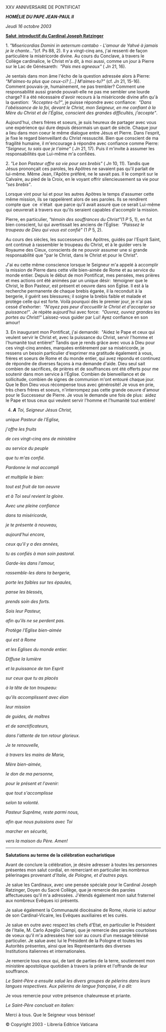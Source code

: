 XXV ANNIVERSAIRE DE PONTIFICAT

***HOMÉLIE DU PAPE JEAN-PAUL II***

*Jeudi 16 octobre 2003*

**[Salut  introductif du Cardinal Joseph Ratzinger](http://www.vatican.va/roman_curia/congregations/cfaith/documents/rc_con_cfaith_doc_20031016_ratzinger-xxv-pontificato_fr.html)**

1. *"Misericordias Domini in aeternum cantabo - L'amour de Yahvé à jamais je le chante..."*(cf. Ps 88, 2). Il y a vingt-cinq ans, j'ai ressenti de façon particulière la miséricorde divine. Au cours du Conclave, à travers le Collège cardinalice, le Christ m'a dit, à moi aussi, comme un jour à Pierre sur le Lac de Génésareth:  *"Pais mes agneaux"* ( *Jn* 21, 16).

Je sentais dans mon âme l'écho de la question adressée alors à Pierre:  *"M'aimes-tu plus que ceux-ci? \[...\] M'aimes-tu?"* (cf. *Jn* 21, 15-16). Comment pouvais-je, humainement, ne pas trembler? Comment une responsabilité aussi grande pouvait-elle ne pas me sembler une lourde charge? Il a été nécessaire d'avoir recours à la miséricorde divine afin qu'à la question:  *"Acceptes-tu?"*, je puisse répondre avec confiance:  *"Dans l'obéissance de la foi, devant le Christ, mon Seigneur, en me confiant à la Mère du Christ et de l'Église, conscient des grandes difficultés, j'accepte"*.

Aujourd'hui, chers frères et soeurs, je suis heureux de partager avec vous une expérience qui dure depuis désormais un quart de siècle. Chaque jour a lieu dans mon coeur le même dialogue entre Jésus et Pierre. Dans l'esprit, je fixe le regard bienveillant du Christ ressuscité. Bien que conscient de ma fragilité humaine, il m'encourage à répondre avec confiance comme Pierre:  *"Seigneur, tu sais que je t'aime"* ( *Jn* 21, 17). Puis il m'invite à assumer les responsabilités que Lui-même m'a confiées.

2. *"Le bon Pasteur offre sa vie pour ses brebis"* ( *Jn* 10, 11). Tandis que Jésus prononçait ces paroles, les Apôtres ne savaient pas qu'il parlait de lui-même. Même Jean, l'Apôtre préféré, ne le savait pas. Il le comprit sur le Calvaire, au pied de la Croix, en le voyant offrir silencieusement sa vie pour *"ses brebis"*.

Lorsque vint pour lui et pour les autres Apôtres le temps d'assumer cette même mission, ils se rappelèrent alors de ses paroles. Ils se rendirent compte que  ce  n'était  que parce qu'il avait assuré que ce serait Lui-même qui oeuvrerait à travers eux qu'ils seraient capables d'accomplir la mission.

Pierre, en particulier, *"témoin des souffrances du Christ"*(1 *P* 5, 1), en fut bien conscient, lui qui avertissait les anciens de l'Église:  *"Paissez le troupeau de Dieu qui vous est confié"* (1 *P* 5, 2).

Au cours des siècles, les successeurs des Apôtres, guidés par l'Esprit Saint, ont continué à rassembler le troupeau du Christ, et à le guider vers le Royaume des Cieux, conscients de ne pouvoir assumer une si grande responsabilité que "par le Christ, dans le Christ et pour le Christ".

*J*'ai eu cette même conscience lorsque le Seigneur m'a appelé à accomplir la mission de Pierre dans cette ville bien-aimée de Rome et au service du monde entier. Depuis le début de mon Pontificat, mes pensées, mes prières et mes actions ont été animées par un unique désir:  témoigner que le Christ, le Bon Pasteur, est présent et oeuvre dans son Église. Il est à la recherche permanente de chaque brebis égarée, il la reconduit à la bergerie, il guérit ses blessures; il soigne la brebis faible et malade et protège celle qui est forte. Voilà pourquoi dès le premier jour, je n'ai pas cessé d'exhorter:  *"N'ayez pas peur d'accueillir le Christ et d'accepter sa puissance!"*. Je répète aujourd'hui avec force:  *"Ouvrez, ouvrez grandes les portes au Christ!"* Laissez-vous guider par Lui! Ayez confiance en son amour!

3. En inaugurant mon Pontificat, j'ai demandé:  "Aidez le Pape et ceux qui veulent servir le Christ et, avec la puissance du Christ, servir l'homme et l'humanité tout entière!" Tandis que je rends grâce avec vous à Dieu pour ces vingt-cinq années, marquées entièrement par sa miséricorde, je ressens un besoin particulier d'exprimer ma gratitude également à vous, frères et soeurs de Rome et du monde entier, qui avez répondu et continuez de répondre de diverses façons à ma demande d'aide. Dieu seul sait combien de sacrifices, de prières et de souffrances ont été offerts pour me soutenir dans mon service à l'Église. Combien de bienveillance et de sollicitude, combien de signes de communion m'ont entouré chaque jour. Que le Bon Dieu vous récompense tous avec générosité! Je vous en prie, très chers frères et soeurs, n'interrompez pas cette grande oeuvre d'amour pour le Successeur de Pierre. Je vous le demande une fois de plus:  aidez le Pape et tous ceux qui veulent servir l'homme et l'humanité tout entière!

4. ***A** Toi, Seigneur Jésus Christ,*

*unique Pasteur de l'Eglise,*

*j'offre les fruits*

*de ces vingt-cinq ans de ministère*

*au service du peuple*

*que tu m'as confié.*

*Pardonne le mal accompli*

*et multiplie le bien:*

*tout est fruit de ton oeuvre*

*et à Toi seul revient la gloire.*

*Avec une pleine confiance*

*dans ta miséricorde,*

*je te présente à nouveau,*

*aujourd'hui encore,*

*ceux qu'il y a des années,*

*tu as confiés à mon soin pastoral.*

*Garde-les dans l'amour,*

*rassemble-les dans ta bergerie,*

*porte les faibles sur tes épaules,*

*panse les blessés,*

*prends soin des forts.*

*Sois leur Pasteur,*

*afin qu'ils ne se perdent pas.*

*Protège l'Eglise bien-aimée*

*qui est à Rome*

*et les Eglises du monde entier.*

*Diffuse la lumière*

*et la puissance de ton Esprit*

*sur ceux que tu as placés*

*à la tête de ton troupeau:*

*qu'ils accomplissent avec élan*

*leur mission*

*de guides, de maîtres*

*et de sanctificateurs,*

*dans l'attente de ton retour glorieux.*

*Je te renouvelle,*

*à travers les mains de Marie,*

*Mère bien-aimée,*

*le don de ma personne,*

*pour le présent et l'avenir:*

*que tout s'accomplisse*

*selon ta volonté.*

*Pasteur Suprême, reste parmi nous,*

*afin que nous puissions avec Toi*

*marcher en sécurité,*

*vers la maison du Père. Amen!*

* * *

**Salutations au terme de la célébration eucharistique**

Avant de conclure la célébration, je désire adresser à toutes les personnes présentes mon salut cordial, en remerciant en particulier les nombreux pèlerinages provenant *d'Italie, de Pologne, et d'autres pays.*

Je salue les Cardinaux, avec une pensée spéciale pour le Cardinal Joseph Ratzinger, Doyen du Sacré Collège, que je remercie des paroles affectueuses qu'il m'a adressées. J'étends également mon salut fraternel aux nombreux Evêques ici présents.

Je salue également la Communauté diocèsaine de Rome, réunie ici autour de son Cardinal-Vicaire, les Evêques auxiliaires et les curés.

Je salue en outre avec respect les chefs d'Etat, en particulier le Président de l'Italie, M. Carlo Azeglio Ciampi, que je remercie des paroles courtoises de voeux qu'il m'a adressées hier soir au cours d'un message télévisé particulier. Je salue avec lui le Président de la Pologne et toutes les Autorités présentes, ainsi que les Représentants des diverses Institutions italiennes et internationales.

Je remercie tous ceux qui, de tant de parties de la terre, soutiennent mon ministère apostolique quotidien à travers la prière et l'offrande de leur souffrance.

*Le Saint-Père a ensuite salué les divers groupes de pèlerins dans leurs langues respectives. Aux pèlerins de langue française, il a dit:*

Je vous remercie pour votre présence chaleureuse et priante.

*Le Saint-Père concluait en italien:*

Merci à tous. Que le Seigneur vous bénisse!

© Copyright 2003 - Libreria Editrice Vaticana
